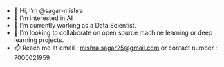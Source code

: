 - 👋 Hi, I’m @sagar-mishra
- 👀 I’m interested in AI
- 🌱 I’m currently working as a Data Scientist.
- 💞️ I’m looking to collaborate on open source machine learning or deep learning projects.
- 📫 Reach me at email : mishra.sagar25@gmail.com or contact number : 7000021959

<!---
sagar-mishra/sagar-mishra is a ✨ special ✨ repository because its `README.md` (this file) appears on your GitHub profile.
You can click the Preview link to take a look at your changes.
--->
